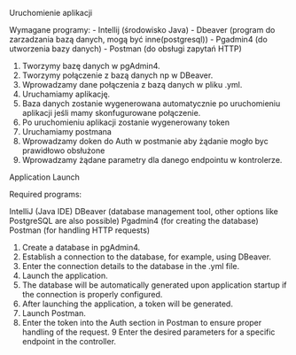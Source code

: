 Uruchomienie aplikacji

Wymagane programy: - Intellij (środowisko Java) - Dbeaver (program do zarzadzania bazą danych, mogą być inne(postgresql)) - Pgadmin4 (do utworzenia bazy danych) - Postman (do obsługi zapytań HTTP)

1. Tworzymy bazę danych w pgAdmin4.
2. Tworzymy połączenie z bazą danych np w DBeaver.
3. Wprowadzamy dane połączenia z bazą danych w pliku .yml.
4. Uruchamiamy aplikację.
5. Baza danych zostanie wygenerowana automatycznie po uruchomieniu aplikacji jeśli mamy skonfugurowane połączenie.
6. Po uruchomieniu aplikacji zostanie wygenerowany token
7. Uruchamiamy postmana
8. Wprowadzamy doken do Auth w postmanie aby żądanie mogło byc prawidłowo obsłużone
9. Wprowadzamy żądane parametry dla danego endpointu w kontrolerze.


Application Launch

Required programs:

  IntelliJ (Java IDE)
  DBeaver (database management tool, other options like PostgreSQL are also possible)
  Pgadmin4 (for creating the database)
  Postman (for handling HTTP requests)
  
1. Create a database in pgAdmin4.
2. Establish a connection to the database, for example, using DBeaver.
3. Enter the connection details to the database in the .yml file.
4. Launch the application.
5. The database will be automatically generated upon application startup if the connection is properly configured.
6. After launching the application, a token will be generated.
7. Launch Postman.
8. Enter the token into the Auth section in Postman to ensure proper handling of the request.
9 Enter the desired parameters for a specific endpoint in the controller.
